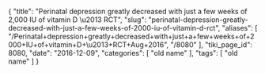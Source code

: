 {
    "title": "Perinatal depression greatly decreased with just a few weeks of 2,000 IU of vitamin D \u2013 RCT",
    "slug": "perinatal-depression-greatly-decreased-with-just-a-few-weeks-of-2000-iu-of-vitamin-d-rct",
    "aliases": [
        "/Perinatal+depression+greatly+decreased+with+just+a+few+weeks+of+2000+IU+of+vitamin+D+\u2013+RCT+Aug+2016",
        "/8080"
    ],
    "tiki_page_id": 8080,
    "date": "2016-12-09",
    "categories": [
        "old name"
    ],
    "tags": [
        "old name"
    ]
}